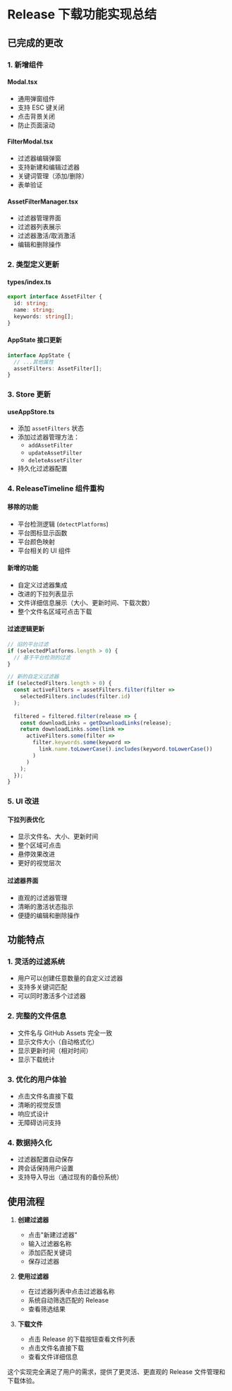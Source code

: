 # Release 下载功能实现总结

## 已完成的更改

### 1. 新增组件

#### Modal.tsx
- 通用弹窗组件
- 支持 ESC 键关闭
- 点击背景关闭
- 防止页面滚动

#### FilterModal.tsx
- 过滤器编辑弹窗
- 支持新建和编辑过滤器
- 关键词管理（添加/删除）
- 表单验证

#### AssetFilterManager.tsx
- 过滤器管理界面
- 过滤器列表展示
- 过滤器激活/取消激活
- 编辑和删除操作

### 2. 类型定义更新

#### types/index.ts
```typescript
export interface AssetFilter {
  id: string;
  name: string;
  keywords: string[];
}
```

#### AppState 接口更新
```typescript
interface AppState {
  // ...其他属性
  assetFilters: AssetFilter[];
}
```

### 3. Store 更新

#### useAppStore.ts
- 添加 `assetFilters` 状态
- 添加过滤器管理方法：
  - `addAssetFilter`
  - `updateAssetFilter` 
  - `deleteAssetFilter`
- 持久化过滤器配置

### 4. ReleaseTimeline 组件重构

#### 移除的功能
- 平台检测逻辑 (`detectPlatforms`)
- 平台图标显示函数
- 平台颜色映射
- 平台相关的 UI 组件

#### 新增的功能
- 自定义过滤器集成
- 改进的下拉列表显示
- 文件详细信息展示（大小、更新时间、下载次数）
- 整个文件名区域可点击下载

#### 过滤逻辑更新
```typescript
// 旧的平台过滤
if (selectedPlatforms.length > 0) {
  // 基于平台检测的过滤
}

// 新的自定义过滤器
if (selectedFilters.length > 0) {
  const activeFilters = assetFilters.filter(filter => 
    selectedFilters.includes(filter.id)
  );
  
  filtered = filtered.filter(release => {
    const downloadLinks = getDownloadLinks(release);
    return downloadLinks.some(link => 
      activeFilters.some(filter => 
        filter.keywords.some(keyword => 
          link.name.toLowerCase().includes(keyword.toLowerCase())
        )
      )
    );
  });
}
```

### 5. UI 改进

#### 下拉列表优化
- 显示文件名、大小、更新时间
- 整个区域可点击
- 悬停效果改进
- 更好的视觉层次

#### 过滤器界面
- 直观的过滤器管理
- 清晰的激活状态指示
- 便捷的编辑和删除操作

## 功能特点

### 1. 灵活的过滤系统
- 用户可以创建任意数量的自定义过滤器
- 支持多关键词匹配
- 可以同时激活多个过滤器

### 2. 完整的文件信息
- 文件名与 GitHub Assets 完全一致
- 显示文件大小（自动格式化）
- 显示更新时间（相对时间）
- 显示下载统计

### 3. 优化的用户体验
- 点击文件名直接下载
- 清晰的视觉反馈
- 响应式设计
- 无障碍访问支持

### 4. 数据持久化
- 过滤器配置自动保存
- 跨会话保持用户设置
- 支持导入导出（通过现有的备份系统）

## 使用流程

1. **创建过滤器**
   - 点击"新建过滤器"
   - 输入过滤器名称
   - 添加匹配关键词
   - 保存过滤器

2. **使用过滤器**
   - 在过滤器列表中点击过滤器名称
   - 系统自动筛选匹配的 Release
   - 查看筛选结果

3. **下载文件**
   - 点击 Release 的下载按钮查看文件列表
   - 点击文件名直接下载
   - 查看文件详细信息

这个实现完全满足了用户的需求，提供了更灵活、更直观的 Release 文件管理和下载体验。
